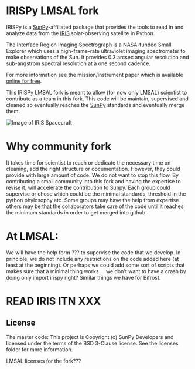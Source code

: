# IRISPy LMSAL fork

IRISPy is a [SunPy](http://sunpy.org)-affiliated package that provides the tools to read in and
analyze data from the [IRIS](http://iris.lmsal.com) solar-observing satellite in Python.

The Interface Region Imaging Spectrograph is a NASA-funded Small Explorer which uses a
high-frame-rate ultraviolet imaging spectrometer to make observations of the Sun. It provides
0.3 arcsec angular resolution and sub-angstrom spectral resolution at a one second cadence.

For more information see the mission/instrument paper which is available [online for free](https://www.lmsal.com/iris_science/doc?cmd=dcur&proj_num=IS0196&file_type=pdf).

This IRISPy LMSAL fork is meant to allow (for now only LMSAL) scientist to contribute
as a team in this fork. This code will be maintain, supervised and cleaned so eventually
reaches the [SunPy](http://sunpy.org) standards and eventually merge them.

![Image of IRIS Spacecraft](http://iris.lmsal.com/images/iris_full.jpg)

# Why community fork

It takes time for scientist to reach or dedicate the necessary time on cleaning, add the
right structure or documentation. However, they could provide with large amount of code. We
do not want to stop this flow. By contributing a small community into this fork and having
the expertise to revise it, will accelerate the contribution to Sunpy. Each group could
supervise or chose which could be the minimal standards, threshold in the python phylosophy
etc. Some groups may have the help from expertise others may be that the collaborators
take care of the code until it reaches the minimum standards in order to get merged into github.

# At LMSAL:

We will have the help form ??? to supervise the code that we develop. In principle, we do not include
any restrictions on the code added here (at least at the beginning). Or perhaps we could add 
some sort of scripts that makes sure that a minimal thing works ... we don't want to have
a crash by doing only import irispy right? Similar things we have for Bifrost.

# READ IRIS ITN XXX

## License

The master code:
This project is Copyright (c) SunPy Developers and licensed under the terms of the BSD 3-Clause license.
See the licenses folder for more information.

LMSAL licenses for the fork???
